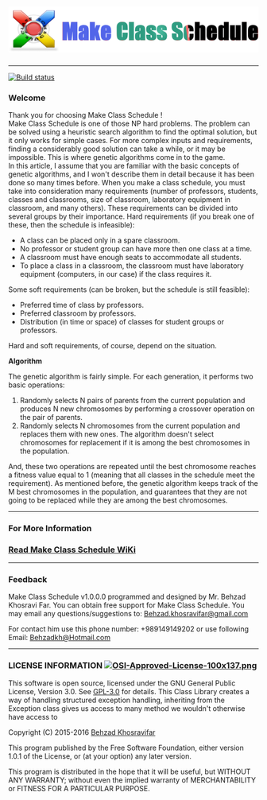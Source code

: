 # [![Make Class Schedule](https://raw.githubusercontent.com/Behzadkhosravifar/MakeClassSchedule/master/src/MakeClassSchedule/Resources/Help/MCS_Help/HelpHeader.png)][1]

[1]: http://behzadkhosravifar.github.io/MakeClassSchedule/

--------------------
[![Build status](https://ci.appveyor.com/api/projects/status/4cjm8ir7bswf6nse?svg=true)](https://ci.appveyor.com/project/Behzadkhosravifar/makeclassschedule)

### Welcome

Thank you for choosing Make Class Schedule ! <br/>
Make Class Schedule is one of those NP hard problems. The problem can be solved using a heuristic search algorithm to find the optimal solution, but it only works for simple cases. For more complex inputs and requirements, finding a considerably good solution can take a while, or it may be impossible. This is where genetic algorithms come in to the game. <br/>
In this article, I assume that you are familiar with the basic concepts of genetic algorithms, and I won't describe them in detail because it has been done so many times before.
When you make a class schedule, you must take into consideration many requirements (number of professors, students, classes and classrooms, size of classroom, laboratory equipment in classroom, and many others). These requirements can be divided into several groups by their importance. Hard requirements (if you break one of these, then the schedule is infeasible):

* A class can be placed only in a spare classroom.
* No professor or student group can have more then one class at a time.
* A classroom must have enough seats to accommodate all students.
* To place a class in a classroom, the classroom must have laboratory equipment (computers, in our case) if the class requires it.

Some soft requirements (can be broken, but the schedule is still feasible):

* Preferred time of class by professors.
* Preferred classroom by professors.
* Distribution (in time or space) of classes for student groups or professors.

Hard and soft requirements, of course, depend on the situation.


**Algorithm**

The genetic algorithm is fairly simple. For each generation, it performs two basic operations:

1. Randomly selects N pairs of parents from the current population and produces N new chromosomes by performing a crossover operation on the pair of parents.
2. Randomly selects N chromosomes from the current population and replaces them with new ones. The algorithm doesn't select chromosomes for replacement if it is among the best chromosomes in the population.

And, these two operations are repeated until the best chromosome reaches a fitness value equal to 1 (meaning that all classes in the schedule meet the requirement). As mentioned before, the genetic algorithm keeps track of the M best chromosomes in the population, and guarantees that they are not going to be replaced while they are among the best chromosomes.

--------------------------------
### For More Information

### [Read Make Class Schedule WiKi](https://github.com/Behzadkhosravifar/MakeClassSchedule/wiki/Welcome-to-the-Make-Class-Schedule)

--------------------------------
### Feedback

Make Class Schedule v1.0.0.0 programmed and designed by Mr. Behzad Khosravi Far.
You can obtain free support for Make Class Schedule. You may email any questions/suggestions to:
Behzad.khosravifar@gmail.com
 
For contact him use this phone number: +989149149202
or use following Email: Behzadkh@Hotmail.com


--------------------------
### LICENSE INFORMATION      [![OSI-Approved-License-100x137.png](http://opensource.org/trademarks/opensource/OSI-Approved-License-100x137.png)](http://opensource.org/licenses/GPL-3.0.html)

This software is open source, licensed under the GNU General Public License, Version 3.0.
See [GPL-3.0](http://opensource.org/licenses/GPL-3.0.html) for details.
This Class Library creates a way of handling structured exception handling,
inheriting from the Exception class gives us access to many method
we wouldn't otherwise have access to
                  
Copyright (C) 2015-2016 [Behzad Khosravifar](mailto:Behzad.Khosravifar@Gmail.com)

This program published by the Free Software Foundation,
either version 1.0.1 of the License, or (at your option) any later version.

This program is distributed in the hope that it will be useful,
but WITHOUT ANY WARRANTY; without even the implied warranty of
MERCHANTABILITY or FITNESS FOR A PARTICULAR PURPOSE.
